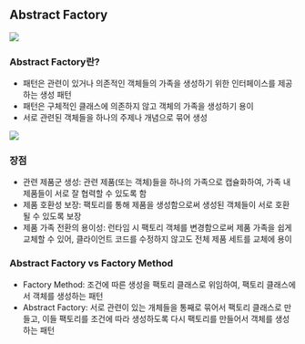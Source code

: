 ## Abstract Factory

![](https://i.imgur.com/MFN6ace.png)

### Abstract Factory란?
- 패턴은 관련이 있거나 의존적인 객체들의 가족을 생성하기 위한 인터페이스를 제공하는 생성 패턴
- 패턴은 구체적인 클래스에 의존하지 않고 객체의 가족을 생성하기 용이
- 서로 관련된 객체들을 하나의 주제나 개념으로 묶어 생성


![](https://i.imgur.com/CRw1AX6.png)


### 장점
- 관련 제품군 생성: 관련 제품(또는 객체)들을 하나의 가족으로 캡슐화하여, 가족 내 제품들이 서로 잘 협력할 수 있도록 함
- 제품 호환성 보장: 팩토리를 통해 제품을 생성함으로써 생성된 객체들이 서로 호환될 수 있도록 보장
- 제품 가족 전환의 용이성: 런타임 시 팩토리 객체를 변경함으로써 제품 가족을 쉽게 교체할 수 있어, 클라이언트 코드를 수정하지 않고도 전체 제품 세트를 교체에 용이


### Abstract Factory vs Factory Method

- Factory Method: 조건에 따른 생성을 팩토리 클래스로 위임하여, 팩토리 클래스에서 객체를 생성하는 패턴
- Abstract Factory: 서로 관련이 있는 개체들을 통째로 묶어서 팩토리 클래스로 만들고, 이들 팩토리를 조건에 따라 생성하도록 다시 팩토리를 만들어서 객체를 생성하는 패턴

